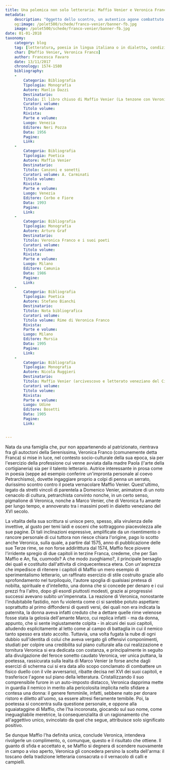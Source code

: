 ```yaml
---
title: Una polemica non solo letteraria: Maffio Venier e Veronica Franco
metadata:
	description: "Oggetto dello scontro, un autentico agone combattuto con la penna, e la persona di Veronica Franco (1546-1591), cortigiana assurta alla gloria nella Venezia del tempo nonche scrittrice: di lei Maffio Venier (1550-1586-) denigra l'attivita, l'aspetto, l'ingiustificata vanagloria intellettuale."
	og:image: /polet500/schede/franco-venier/banner-fb.jpg
	image: /polet500/schede/franco-venier/banner-fb.jpg
date: 01-01-2018
taxonomy:
	category: blog
    tag: [letteratura, poesia in lingua italiana o in dialetto, condizione femminile, condizione delle cortigiane]
    char: [Maffio Venier, Veronica Franco]
    author: Francesca Favaro
    date: 13/11/2017
    chronology: 1574-1580
    bibliography:
	-
	    Categoria: Bibliografia
	    Tipologia: Monografia
	    Autore: Manlio Dazzi
	    Destinatario: 
	    Titolo: Il libro chiuso di Maffio Venier (La tenzone con Veronica Franco)
	    Curatori volume: 
	    Titolo volume: 
	    Rivista: 
	    Parte e volume: 
	    Luogo: Venezia
	    Editore: Neri Pozza
	    Data: 1956
	    Pagine: 
	    Link: 
	-
	    Categoria: Bibliografia
	    Tipologia: Poetica
	    Autore: Maffio Venier
	    Destinatario: 
	    Titolo: Canzoni e sonetti
	    Curatori volume: A. Carminati
	    Titolo volume: 
	    Rivista: 
	    Parte e volume: 
	    Luogo: Venezia
	    Editore: Corbo e Fiore
	    Data: 1993
	    Pagine: 
	    Link: 
	-
	    Categoria: Bibliografia
	    Tipologia: Monografia
	    Autore: Arturo Graf
	    Destinatario: 
	    Titolo: Veronica Franco e i suoi poeti
	    Curatori volume: 
	    Titolo volume: 
	    Rivista: 
	    Parte e volume: 
	    Luogo: Milano
	    Editore: Camunia
	    Data: 1986
	    Pagine: 
	    Link: 
	-
	    Categoria: Bibliografia
	    Tipologia: Poetica
	    Autore: Stefano Bianchi
	    Destinatario: 
	    Titolo: Nota bibliografica 
	    Curatori volume: 
	    Titolo volume: Rime di Veronica Franco
	    Rivista: 
	    Parte e volume: 
	    Luogo: Milano
	    Editore: Mursia
	    Data: 1995
	    Pagine: 
	    Link: 
	-
	    Categoria: Bibliografia
	    Tipologia: Monografia
	    Autore: Nicola Ruggieri
	    Destinatario: 
	    Titolo: Maffio Venier (arcivescovo e letterato veneziano del Cinquecento)
	    Curatori volume: 
	    Titolo volume: 
	    Rivista: 
	    Parte e volume: 
	    Luogo: Udine
	    Editore: Bosetti
	    Data: 1905
	    Pagine: 
	    Link: 


---
```


Nata da una famiglia che, pur non appartenendo al patrizionato, rientrava fra gli autoctoni della Serenissima, Veronica Franco (comunemente detta Franca) si mise in luce, nel contesto socio-culturale della sua epoca, sia per l'esercizio della professione cui venne avviata dalla madre Paola (l'arte della cortigianeria) sia per il talento letterario. Autrice interessante in prosa come in poesia (seppe ad esempio conferire un'impronta personale al coevo Petrarchismo), dovette ingaggiare proprio a colpi di penna un serrato, durissimo scontro contro il poeta vernacolare Maffio Venier. Quest'ultimo, legato da stretti vincoli di parentela a Domenico Venier, animatore di un noto cenacolo di cultura, petrarchista convinto nonche, in un certo senso, pigmalione di Veronica, nonche a Marco Venier, che di Veronica fu amante per lungo tempo, e annoverato tra i massimi poeti in dialetto veneziano del XVI secolo. 

La vitalita della sua scrittura si unisce pero, spesso, alla virulenza delle  invettive, al gusto per temi laidi e osceni che sottraggono piacevolezza alle sue pagine. Di tali inclinazioni espressive, amplificate da un risentimento o rancore personale di cui tuttora non riesce chiara l'origine, pago lo scotto anche Veronica, sulla quale, a partire dal 1575, anno di pubblicazione delle sue Terze rime, se non forse addiritttura dal 1574, Maffio fece piovere l'irridente spregio di due capitoli in terzine Franca, credeme, che per San Maffio e An, fia, cuomodo? A che modo zuoghiamo?, il principale bersaglio dei quali e costituito dall'attivita di cinquecentesca etera. Con un'asprezza che impedisce di ritenere i capitoli di Maffio un mero esempio di sperimentalismo letterario, un raffinato esercizio di stile costruito  grazie allo sprofondamento nel turpiloquio, l'autore spoglia di qualsiasi pretesa di nobilta, spirituale e d'intelletto, una donna che si concede per denaro e i cui prezzi fra l'altro, dopo gli esordi piuttosti modesti, grazie ai progressivi successi avevano subito un'impennata. La reazione di Veronica, nonostante l'indubitabile fastidio, non fu violenta come ci si sarebbe potuto aspettare: soprattutto al primo diffondersi di questi versi, dei quali non era indicata la paternita, la donna aveva infatti creduto che a dettare quelle rime velenose fosse stata la gelosia dell'amante Marco, cui replica infatti - ma da donna, appunto, che si sente ingiustamente colpita - in alcuni dei suoi capitoli, alludendo esplicitamente al letto come al campo di battaglia in cui il nemico tanto spesso era stato accolto. Tuttavia, una volta fugata la nube di ogni dubbio sull'identita di colui che aveva vergato gli offensivi componimenti, studiati per colpire una credibilita sul piano culturale alla cui realizzazione e tornitura Veronica si era dedicata con costanza, e principalmente in seguito alla divulgazione del feroce sonetto caudato Veronica, ver unica puttana, la poetessa, rassicurata sulla lealta di Marco Venier (e forse anche dagli esercizi di scherma cui si era data allo scopo conclamato di combattere un fisico duello con il vile avversario), ribatte decisa nel XVI dei suoi capitoli, e trasferisce l'agone sul piano della letteratura. Cristallizzando il suo comprensibile furore in un auto-imposto distacco, Veronica dapprima mette in guardia il nemico in merito alla pericolosita implicita nello sfidare a contesa una donna: il genere femminile, infatti, sebbene nato per donare ristoro e diletto all'uomo, sa essere altresi fieramente temibile. Poi, la poetessa si concentra sulla questione personale, e oppone alla sguaiataggine di Maffio, che l'ha incoronata, giocando sul suo nome, come ineguagliabile meretrice, la consequenzialita di un ragionamento che all'aggettivo unico, svincolato da quel che segue, attribuisce solo significato positivo. 

Se dunque Maffio l'ha definita unica, conclude Veronica, intendeva rivolgerle un complimento, o, comunque, questo e il risultato che ottiene. Il guanto di sfida e  accettato e, se Maffio si degnera di scendere nuovamente in campo a viso aperto, Veronica gli concedera persino la scelta dell'arma: il toscano della tradizione letteraria consacrata o il vernacolo di calli e campielli.
